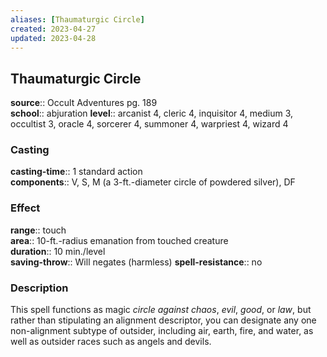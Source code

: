 ```yaml
---
aliases: [Thaumaturgic Circle]
created: 2023-04-27
updated: 2023-04-28
---
```


## Thaumaturgic Circle

**source**:: Occult Adventures pg. 189  
**school**:: abjuration
**level**:: arcanist 4, cleric 4, inquisitor 4, medium 3, occultist 3, oracle 4, sorcerer 4, summoner 4, warpriest 4, wizard 4

### Casting

**casting-time**:: 1 standard action  
**components**:: V, S, M (a 3-ft.-diameter circle of powdered silver), DF

### Effect

**range**:: touch  
**area**:: 10-ft.-radius emanation from touched creature  
**duration**:: 10 min./level  
**saving-throw**:: Will negates (harmless)
**spell-resistance**:: no

### Description

This spell functions as magic *circle against chaos*, *evil*, *good*, or *law*, but rather than stipulating an alignment descriptor, you can designate any one non-alignment subtype of outsider, including air, earth, fire, and water, as well as outsider races such as angels and devils.
